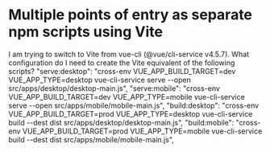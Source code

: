 
# Multiple points of entry as separate npm scripts using Vite

I am trying to switch to Vite from vue-cli (@vue/cli-service v4.5.7). What configuration do I need to create the Vite equivalent of the following scripts?
"serve:desktop": "cross-env VUE_APP_BUILD_TARGET=dev VUE_APP_TYPE=desktop vue-cli-service serve --open src/apps/desktop/desktop-main.js",
"serve:mobile": "cross-env VUE_APP_BUILD_TARGET=dev VUE_APP_TYPE=mobile vue-cli-service serve --open src/apps/mobile/mobile-main.js",
"build:desktop": "cross-env VUE_APP_BUILD_TARGET=prod VUE_APP_TYPE=desktop vue-cli-service build --dest dist src/apps/desktop/desktop-main.js",
"build:mobile": "cross-env VUE_APP_BUILD_TARGET=prod VUE_APP_TYPE=mobile vue-cli-service build --dest dist src/apps/mobile/mobile-main.js",


        